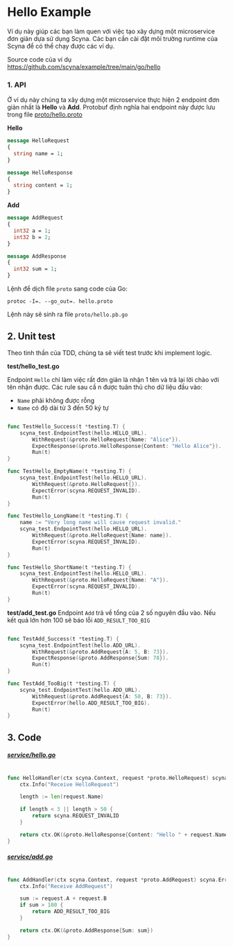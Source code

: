 # Hello Example

Ví dụ này giúp các bạn làm quen với việc tạo xây dựng một microservice đơn giản dựa sử dụng Scyna. Các bạn cần cài đặt môi trường runtime của Scyna để có thể chạy được các ví dụ. 

Source code của ví dụ https://github.com/scyna/example/tree/main/go/hello

### 1. API

Ở ví dụ này chúng ta xây dựng một microservice thực hiện 2 endpoint đơn giản nhất là **Hello** và **Add**. Protobuf định nghĩa hai endpoint này được lưu trong file [proto/hello.proto](https://github.com/scyna/example/blob/main/go/hello/proto/hello.proto)

**Hello**

```protobuf
message HelloRequest
{
  string name = 1;
}

message HelloResponse 
{
  string content = 1;
}

```

**Add**

```protobuf
message AddRequest
{
  int32 a = 1;
  int32 b = 2;
}

message AddResponse
{
  int32 sum = 1;
}
```

Lệnh để dịch file `proto` sang code của Go:

```
protoc -I=. --go_out=. hello.proto
```

Lệnh này sẽ sinh ra file `proto/hello.pb.go`

## 2. Unit test

Theo tinh thần của TDD, chúng ta sẽ viết test trước khi implement logic.

**test/hello_test.go**

Endpoint `Hello` chỉ làm việc rất đơn giản là nhận 1 tên và trả lại lời chào với tên nhận được. Các rule sau cầ n được tuân thủ cho dữ liệu đầu vào:
- `Name` phải không được rỗng
- `Name` có độ dài từ 3 đến 50 ký tự

```go

func TestHello_Success(t *testing.T) {
	scyna_test.EndpointTest(hello.HELLO_URL).
		WithRequest(&proto.HelloRequest{Name: "Alice"}).
		ExpectResponse(&proto.HelloResponse{Content: "Hello Alice"}).
		Run(t)
}

func TestHello_EmptyName(t *testing.T) {
	scyna_test.EndpointTest(hello.HELLO_URL).
		WithRequest(&proto.HelloRequest{}).
		ExpectError(scyna.REQUEST_INVALID).
		Run(t)
}

func TestHello_LongName(t *testing.T) {
	name := "Very long name will cause request invalid."
	scyna_test.EndpointTest(hello.HELLO_URL).
		WithRequest(&proto.HelloRequest{Name: name}).
		ExpectError(scyna.REQUEST_INVALID).
		Run(t)
}

func TestHello_ShortName(t *testing.T) {
	scyna_test.EndpointTest(hello.HELLO_URL).
		WithRequest(&proto.HelloRequest{Name: "A"}).
		ExpectError(scyna.REQUEST_INVALID).
		Run(t)
}

```

**test/add_test.go**
Endpoint `Add` trả về tổng của 2 số nguyên đầu vào. Nếu kết quả lớn hơn 100 sẽ báo lỗi `ADD_RESULT_TOO_BIG`


```go

func TestAdd_Success(t *testing.T) {
	scyna_test.EndpointTest(hello.ADD_URL).
		WithRequest(&proto.AddRequest{A: 5, B: 73}).
		ExpectResponse(&proto.AddResponse{Sum: 78}).
		Run(t)
}

func TestAdd_TooBig(t *testing.T) {
	scyna_test.EndpointTest(hello.ADD_URL).
		WithRequest(&proto.AddRequest{A: 50, B: 73}).
		ExpectError(hello.ADD_RESULT_TOO_BIG).
		Run(t)
}

```


## 3. Code

##### [service/hello.go](https://github.com/scyna/example/blob/main/go/hello/service/hello.go)

```go

func HelloHandler(ctx scyna.Context, request *proto.HelloRequest) scyna.Error {
	ctx.Info("Receive HelloRequest")

	length := len(request.Name)

	if length < 3 || length > 50 {
		return scyna.REQUEST_INVALID
	}

	return ctx.OK(&proto.HelloResponse{Content: "Hello " + request.Name})
}

```

##### [service/add.go](https://github.com/scyna/example/blob/main/go/hello/service/add.go)


```go

func AddHandler(ctx scyna.Context, request *proto.AddRequest) scyna.Error {
	ctx.Info("Receive AddRequest")

	sum := request.A + request.B
	if sum > 100 {
		return ADD_RESULT_TOO_BIG
	}

	return ctx.OK(&proto.AddResponse{Sum: sum})
}

```
